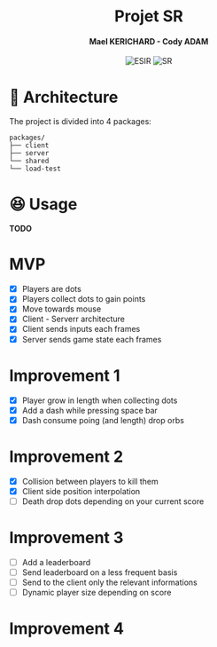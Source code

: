 <h1 align="center">Projet SR</h1>
<h4 align="center">Mael KERICHARD - Cody ADAM</h4>
<p align="center">
   <img src="https://img.shields.io/badge/-ESIR-orange" alt="ESIR">
   <img src="https://img.shields.io/badge/-SR-red" alt="SR">
</p>

# 📁 Architecture

The project is divided into 4 packages:

```text
packages/
├── client
├── server
└── shared
└── load-test
```

# 😆 Usage

**TODO**


# MVP 

- [x] Players are dots
- [x] Players collect dots to gain points
- [x] Move towards mouse
- [x] Client - Serverr architecture
- [x] Client sends inputs each frames
- [x] Server sends game state each frames

# Improvement 1

- [x] Player grow in length when collecting dots
- [x] Add a dash while pressing space bar
- [x] Dash consume poing (and length) drop orbs

# Improvement 2

- [x] Collision between players to kill them
- [x] Client side position interpolation
- [ ] Death drop dots depending on your current score

# Improvement 3

- [ ] Add a leaderboard
- [ ] Send leaderboard on a less frequent basis
- [ ] Send to the client only the relevant informations
- [ ] Dynamic player size depending on score

# Improvement 4
